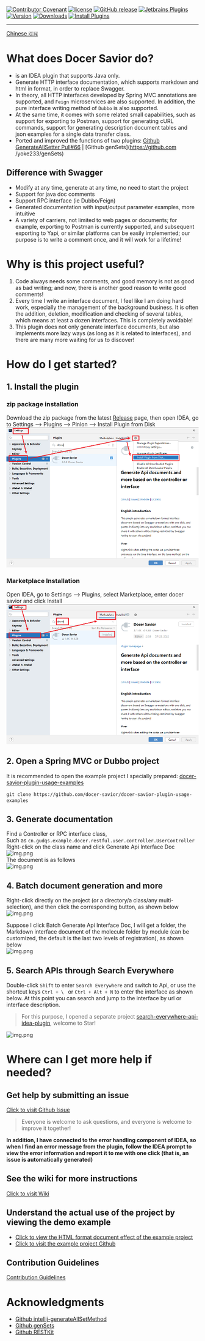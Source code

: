 [release-img]: https://img.shields.io/github/release/docer-savior/docer-savior-idea-plugin.svg
[latest-release]: https://github.com/docer-savior/docer-savior-idea-plugin/releases/latest
[plugin-img]: https://img.shields.io/badge/plugin-16860-orange.svg
[plugin]: https://plugins.jetbrains.com/plugin/16860
[jet-img]: https://img.shields.io/badge/plugin-Install%20Plugin-4597ff.svg
[jet]: http://localhost:63342/api/installPlugin?action=install&pluginId=gudqs7.github.io.doc-savior

[![Contributor Covenant](https://img.shields.io/badge/Contributor%20Covenant-2.1-4baaaa.svg)](CODE_OF_CONDUCT.md)
[![license](https://img.shields.io/badge/license-MIT-green.svg)](LICENSE)
[![GitHub release][release-img]][latest-release] [![Jetbrains Plugins][plugin-img]][plugin]
[![Version](http://phpstorm.espend.de/badge/16860/version)][plugin]
[![Downloads](http://phpstorm.espend.de/badge/16860/downloads)][plugin]
[![Install Plugins][jet-img]][jet]

---
[Chinese 🇨🇳](./README.md)

# What does Docer Savior do?

- is an IDEA plugin that supports Java only.
- Generate HTTP interface documentation, which supports markdown and html in format, in order to replace Swagger.
- In theory, all HTTP interfaces developed by Spring MVC annotations are supported, and `Feign` microservices are also supported. In addition, the pure interface writing method of `Dubbo` is also supported.
- At the same time, it comes with some related small capabilities, such as support for exporting to Postman, support for generating cURL commands, support for generating description document tables and json examples for a single data transfer class.
- Ported and improved the functions of two plugins: [Github GenerateAllSetter Pull#66](https://github.com/gejun123456/intellij-generateAllSetMethod/pull/66) | [Github genSets](https://github.com /yoke233/genSets)

## Difference with Swagger

- Modify at any time, generate at any time, no need to start the project
- Support for java doc comments
- Support RPC interface (ie Dubbo/Feign)
- Generated documentation with input/output parameter examples, more intuitive
- A variety of carriers, not limited to web pages or documents; for example, exporting to Postman is currently supported, and subsequent exporting to Yapi, or similar platforms can be easily implemented; our purpose is to write a comment once, and it will work for a lifetime!

# Why is this project useful?

1. Code always needs some comments, and good memory is not as good as bad writing; and now, there is another good reason to write good comments!
2. Every time I write an interface document, I feel like I am doing hard work, especially the management of the background business. It is often the addition, deletion, modification and checking of several tables, which means at least a dozen interfaces. This is completely avoidable!
3. This plugin does not only generate interface documents, but also implements more lazy ways (as long as it is related to interfaces), and there are many more waiting for us to discover!

# How do I get started?

## 1. Install the plugin
### zip package installation
Download the zip package from the latest [Release][latest-release] page, then open IDEA, go to Settings --> Plugins --> Pinion --> Install Plugin from Disk
![zip](parts/imgs/install-plugin-from-disk.png)

### Marketplace Installation
Open IDEA, go to Settings --> Plugins, select Marketplace, enter docer savior and click Install  
![Marketplace](parts/imgs/install-from-marketplace.png)

## 2. Open a Spring MVC or Dubbo project
It is recommended to open the example project I specially prepared: [docer-savior-plugin-usage-examples](https://github.com/docer-savior/docer-savior-plugin-usage-examples)

```shell
git clone https://github.com/docer-savior/docer-savior-plugin-usage-examples
````

## 3. Generate documentation
Find a Controller or RPC interface class,  
Such as `cn.gudqs.example.docer.restful.user.controller.UserController`  
Right-click on the class name and click Generate Api Interface Doc  
![img.png](parts/imgs/gen-doc-by-class.png)  
The document is as follows  
![img.png](parts/imgs/markdown-doc-user.png)  


## 4. Batch document generation and more
Right-click directly on the project (or a directory/a class/any multi-selection), and then click the corresponding button, as shown below  
![img.png](parts/imgs/gen-doc-batch.png)  

Suppose I click Batch Generate Api Interface Doc, I will get a folder, the Markdown interface document of the molecule folder by module (can be customized, the default is the last two levels of registration), as shown below  
![img.png](parts/imgs/markdown-doc-batch.png)

## 5. Search APIs through Search Everywhere
Double-click `Shift` to enter `Search Everywhere` and switch to Api, or use the shortcut keys `Ctrl + \ ` or `Ctrl + Alt + N` to enter the interface as shown below.
At this point you can search and jump to the interface by url or interface description.
> For this purpose, I opened a separate project [search-everywhere-api-idea-plugin](https://github.com/docer-savior/search-everywhere-api-idea-plugin), welcome to Star!  

![img.png](parts/imgs/search-everywhere-api.png)


# Where can I get more help if needed?

## Get help by submitting an issue
[Click to visit Github Issue](https://github.com/docer-savior/docer-savior-idea-plugin/issues)
> Everyone is welcome to ask questions, and everyone is welcome to improve it together!

**In addition, I have connected to the error handling component of IDEA, so when I find an error message from the plugin, follow the IDEA prompt to view the error information and report it to me with one click (that is, an issue is automatically generated)**

## See the wiki for more instructions

[Click to visit Wiki](https://github.com/docer-savior/docer-savior-idea-plugin/wiki/Get-Started)

## Understand the actual use of the project by viewing the demo example

- [Click to view the HTML format document effect of the example project](https://docer-savior.github.io/docer-savior-plugin-usage-examples/)
- [Click to visit the example project Github](https://github.com/docer-savior/docer-savior-plugin-usage-examples)

## Contribution Guidelines
[Contribution Guidelines](CONTRIBUTING_EN.md)

# Acknowledgments

- [Github intellij-generateAllSetMethod](https://github.com/gejun123456/intellij-generateAllSetMethod)
- [Github genSets](https://github.com/yoke233/genSets)
- [Github RESTKit](https://github.com/newhoo/RESTKit)